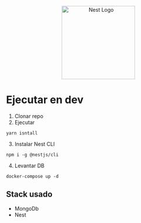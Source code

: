 <p align="center">
  <a href="http://nestjs.com/" target="blank"><img src="https://nestjs.com/img/logo-small.svg" width="200" alt="Nest Logo" /></a>
</p>

# Ejecutar en dev

1. Clonar repo
2. Ejecutar
``` 
yarn isntall
``` 
3. Instalar Nest CLI
``` 
npm i -g @nestjs/cli
``` 

4. Levantar DB
``` 
docker-compose up -d
``` 

## Stack usado
* MongoDb
* Nest